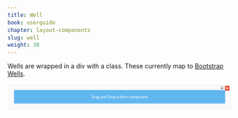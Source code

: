 ```yaml
---
title: Well
book: userguide
chapter: layout-components
slug: well
weight: 30
---
```

<p>Wells are wrapped in a div with a class. These currently map to <a href="http://getbootstrap.com/components/#wells" target="_blank">Bootstrap Wells</a>.</p>
<img src="/assets/img/well.png">
